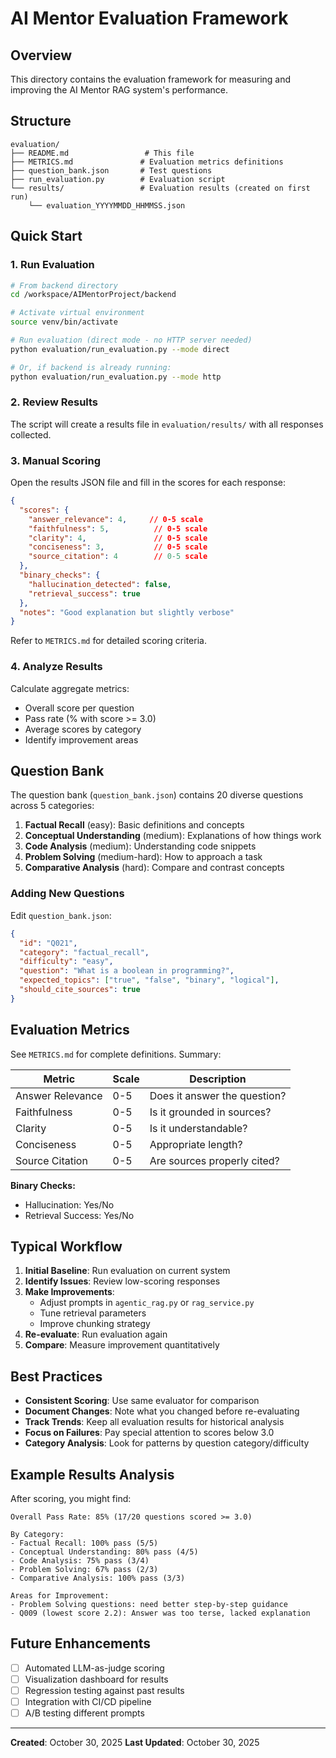 # AI Mentor Evaluation Framework

## Overview

This directory contains the evaluation framework for measuring and improving the AI Mentor RAG system's performance.

## Structure

```
evaluation/
├── README.md                 # This file
├── METRICS.md               # Evaluation metrics definitions
├── question_bank.json       # Test questions
├── run_evaluation.py        # Evaluation script
└── results/                 # Evaluation results (created on first run)
    └── evaluation_YYYYMMDD_HHMMSS.json
```

## Quick Start

### 1. Run Evaluation

```bash
# From backend directory
cd /workspace/AIMentorProject/backend

# Activate virtual environment
source venv/bin/activate

# Run evaluation (direct mode - no HTTP server needed)
python evaluation/run_evaluation.py --mode direct

# Or, if backend is already running:
python evaluation/run_evaluation.py --mode http
```

### 2. Review Results

The script will create a results file in `evaluation/results/` with all responses collected.

### 3. Manual Scoring

Open the results JSON file and fill in the scores for each response:

```json
{
  "scores": {
    "answer_relevance": 4,     // 0-5 scale
    "faithfulness": 5,          // 0-5 scale
    "clarity": 4,               // 0-5 scale
    "conciseness": 3,           // 0-5 scale
    "source_citation": 4        // 0-5 scale
  },
  "binary_checks": {
    "hallucination_detected": false,
    "retrieval_success": true
  },
  "notes": "Good explanation but slightly verbose"
}
```

Refer to `METRICS.md` for detailed scoring criteria.

### 4. Analyze Results

Calculate aggregate metrics:
- Overall score per question
- Pass rate (% with score >= 3.0)
- Average scores by category
- Identify improvement areas

## Question Bank

The question bank (`question_bank.json`) contains 20 diverse questions across 5 categories:

1. **Factual Recall** (easy): Basic definitions and concepts
2. **Conceptual Understanding** (medium): Explanations of how things work
3. **Code Analysis** (medium): Understanding code snippets
4. **Problem Solving** (medium-hard): How to approach a task
5. **Comparative Analysis** (hard): Compare and contrast concepts

### Adding New Questions

Edit `question_bank.json`:

```json
{
  "id": "Q021",
  "category": "factual_recall",
  "difficulty": "easy",
  "question": "What is a boolean in programming?",
  "expected_topics": ["true", "false", "binary", "logical"],
  "should_cite_sources": true
}
```

## Evaluation Metrics

See `METRICS.md` for complete definitions. Summary:

| Metric | Scale | Description |
|--------|-------|-------------|
| Answer Relevance | 0-5 | Does it answer the question? |
| Faithfulness | 0-5 | Is it grounded in sources? |
| Clarity | 0-5 | Is it understandable? |
| Conciseness | 0-5 | Appropriate length? |
| Source Citation | 0-5 | Are sources properly cited? |

**Binary Checks:**
- Hallucination: Yes/No
- Retrieval Success: Yes/No

## Typical Workflow

1. **Initial Baseline**: Run evaluation on current system
2. **Identify Issues**: Review low-scoring responses
3. **Make Improvements**:
   - Adjust prompts in `agentic_rag.py` or `rag_service.py`
   - Tune retrieval parameters
   - Improve chunking strategy
4. **Re-evaluate**: Run evaluation again
5. **Compare**: Measure improvement quantitatively

## Best Practices

- **Consistent Scoring**: Use same evaluator for comparison
- **Document Changes**: Note what you changed before re-evaluating
- **Track Trends**: Keep all evaluation results for historical analysis
- **Focus on Failures**: Pay special attention to scores below 3.0
- **Category Analysis**: Look for patterns by question category/difficulty

## Example Results Analysis

After scoring, you might find:

```
Overall Pass Rate: 85% (17/20 questions scored >= 3.0)

By Category:
- Factual Recall: 100% pass (5/5)
- Conceptual Understanding: 80% pass (4/5)
- Code Analysis: 75% pass (3/4)
- Problem Solving: 67% pass (2/3)
- Comparative Analysis: 100% pass (3/3)

Areas for Improvement:
- Problem Solving questions: need better step-by-step guidance
- Q009 (lowest score 2.2): Answer was too terse, lacked explanation
```

## Future Enhancements

- [ ] Automated LLM-as-judge scoring
- [ ] Visualization dashboard for results
- [ ] Regression testing against past results
- [ ] Integration with CI/CD pipeline
- [ ] A/B testing different prompts

---

**Created**: October 30, 2025
**Last Updated**: October 30, 2025
